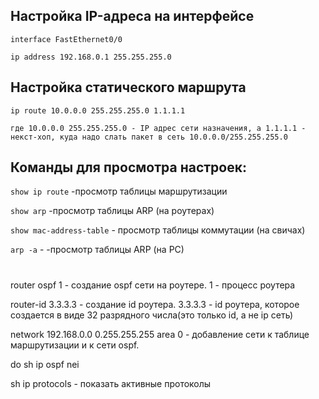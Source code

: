## Настройка IP-адреса на интерфейсе

`interface FastEthernet0/0`

`ip address 192.168.0.1 255.255.255.0`

## Настройка статического маршрута

`ip route 10.0.0.0 255.255.255.0 1.1.1.1`

`где 10.0.0.0 255.255.255.0 - IP адрес сети назначения, а 1.1.1.1 - некст-хоп, куда надо слать пакет в сеть 10.0.0.0/255.255.255.0`

## Команды для просмотра настроек:

`show ip route` -просмотр таблицы маршрутизации

`show arp` -просмотр таблицы ARP (на роутерах)

`show mac-address-table` - просмотр таблицы коммутации (на свичах)

`arp -a` - -просмотр таблицы ARP (на PC)

#

router ospf 1 - создание ospf сети на роутере.
1 - процесс роутера

router-id 3.3.3.3 - создание id роутера.
3.3.3.3 - id роутера, которое создается в виде 32 разрядного числа(это только id, а не ip сеть)

network 192.168.0.0 0.255.255.255 area 0 - добавление сети к таблице маршрутизации и к сети ospf.

do sh ip ospf nei

sh ip protocols - показать активные протоколы